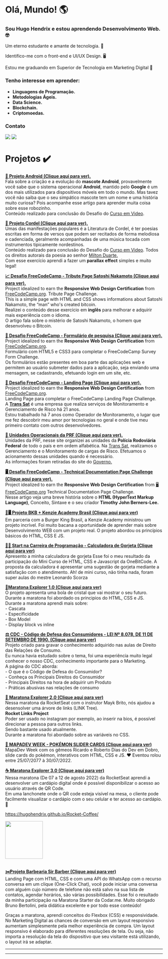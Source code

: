 <h1> Olá, Mundo! 🌎</h1>
<h3>Sou Hugo Hendrix e estou aprendendo Desenvolvimento Web. 🤓</h3>

<p>Um eterno estudante e amante de tecnologia. 🧠</p>
<p>Identifico-me com o front-end e UI/UX Design. 🖥️ </p>
<p>Estou me graduando em Superior de Tecnologia em Marketing Digital 🚀</p>

<p><h3>Tenho interesse em aprender: </h3> 
 <ul>
   <li><strong>Linguagens de Programação.</strong></li>
   <li><strong>Metodologias Ágeis.</strong></li>
   <li><strong>Data Science.</strong></li>
   <li><strong>Blockchain.</strong></li>
   <li><strong>Criptomoedas.</strong></li></p>
  </ul>

<h3>Contato</h3>
<a href = "mailto:hugohendrixc@gmail.com"><img src="https://img.shields.io/badge/Gmail-D14836?style=for-the-badge&logo=gmail&logoColor=white" target="_blank"></a>
  <a href="https://www.linkedin.com/in/hugohendrix" target="_blank"><img src="https://img.shields.io/badge/-LinkedIn-%230077B5?style=for-the-badge&logo=linkedin&logoColor=white" target="_blank"></a> 


<br>
<div>
<h1>Projetos ✔️</h1>
 
<p><strong> <a href="https://hugohendrix.github.io/projeto-android/" target="_blank">💚 Projeto Android (Clique aqui para ver).</a></strong>
  <br>Fala sobre a criação e a evolução do <strong>mascote Android</strong>, provavelmente você sabe que o sistema operacional <strong>Android</strong>, mantido pelo <strong>Google</strong> é um dos mais utilizados para dispositivos móveis em todo o mundo. Mas tavez você não saiba que o seu simpático mascote tem um nome e uma história muito curiosa? Pois acompanhe esse artigo para aprender muita coisa sobre esse robozinho. 
  <br>Conteúdo realizado para conclusão do Desafio do <a href="https://www.cursoemvideo.com/">Curso em Video</a>.</p> 
 
 <p><strong> <a href="https://hugohendrix.github.io/projeto-cordel/" target="_blank">🎨 Projeto Cordel (Clique aqui para ver).</a></strong> 
  <br>Umas das manifestações populares é a Literatura de Cordel, é ter poesias escritas em forma de versos que podem ser recitados de forma melodiosa e cadenciada, geralmente acompanhadas de uma música tocada com instrumentos tipicamente nordestinos. <br> Conteúdo realizado para conclusão do Desafio do <a href="https://www.cursoemvideo.com/">Curso em Video</a>.  Todos os direitos autorais da poesia ao senhor <a href="https://www.recantodasletras.com.br/poesias/3186743">Milton Duarte.</a><br>Com esse exercício aprendi a fazer um <strong>parallax effect</strong> simples e muito legal!</p> 
 
 <p><strong><a href="https://codepen.io/hugo_hendrix/full/PoOoRdZ">📈 Desafio FreeCodeCamp - Tribute Page Satoshi Nakamoto (Clique aqui para ver).</a></strong>
  <br>Project idealized to earn the <strong>Responsive Web Design Certification</strong> from  <a href="https://www.freecodecamp.org/learn/">FreeCodeCamp.org</a>. Tribute Page Challenge.
<br>This is a simple page with HTML and CSS shows informations about Satoshi Nakamoto, the “man” who's created bitcoin. 
	 <br>Realizei o conteúdo desse exercício em <strong>inglês</strong> para melhorar e adquirir mais experiência com o idioma. <br> O artigo fala sobre o mistério de Satoshi Nakamoto, o homem que desenvolveu o Bitcoin. </p> 


 <p><strong><a href="https://codepen.io/hugo_hendrix/full/JjOdbwE">🧾 Desafio FreeCodeCamp - Formulário de pesquisa (Clique aqui para ver).</a></strong>
  <br>Project idealized to earn the <strong>Responsive Web Design Certification</strong> from  <a href="https://www.freecodecamp.org/learn/">FreeCodeCamp.org</a>.
<br> Formulário com HTML5 e CSS3 para completar o FreeCodeCamp Survey Form Challenge.<br>Os formulários estão presentes em boa parte das aplicações web e permitem ao usuário submeter dados para a aplicação, seja enviando uma mensagem, se cadastrando, efetuando login em um site, etc.</p> 

 <p><strong><a href="https://codepen.io/hugo_hendrix/full/ExbPpGN">🚚 Desafio FreeCodeCamp - Landing Page (Clique aqui para ver).</a></strong>
  <br>Project idealized to earn the <strong>Responsive Web Design Certification</strong> from  <a href="https://www.freecodecamp.org/learn/">FreeCodeCamp.org</a>.
<br> Landing Page para completar o FreeCodeCamp Landing Page Challenge.<br> 
A <a href="https://grtranssat.com.br/" title="Clique aqui para conhecer o nosso site"><strong>Trans Sat</strong></a> é uma empresa que realiza serviços de Monitoramento e Gerenciamento de Risco há 21 anos.<br>
Estou trabalhado há 7 anos como Operador de Monitoramento, o lugar que me fez descobrir meu amor por tecnologias no geral e onde tive meu primeiro contato com outros desenvolvedores.</p>
	  <p><strong><a href="https://hugohendrix.github.io/prf-unidades/">👮 Unidades Operacionais da PRF (Clique aqui para ver).</a></strong>
  <br>Unidades da PRF, nesse site organizei as unidades da <strong>Polícia Rodoviária Federal</strong> de todo o país e em ordem alfabética. Na <a href="https://grtranssat.com.br/" title="Clique aqui para conhecer o nosso site">Trans Sat</a>, realizamos o Gerenciamento e o Monitoramento de cargas de Risco. Efetuamos o acionamento dessas unidades quando é necessário.
<br>As informações foram retiradas do site do <a href="https://www.gov.br/prf/pt-br/canais-de-atendimento/unidades-prf">Governo.</a>

 <p><strong><a href="https://codepen.io/hugo_hendrix/full/VwrjjLv">🖥️ Desafio FreeCodeCamp - Technical Documentation Page Challenge (Clique aqui para ver).</a></strong>	 
  <br>Project idealized to earn the <strong>Responsive Web Design Certification</strong> from  <a href="https://www.freecodecamp.org/learn/">🖥️ FreeCodeCamp.org</a> Technical Documentation Page Challenge.<br>Nesse artigo veja uma breve história sobre o <strong>HTML (HyperText Markup Language)</strong>, Conceito, Sintaxe e o seu criador <strong>Timothy John Berners-Lee.</strong>
		 
  

<p><strong><a href="https://hugohendrix.github.io/kenzie-academy-bkb-projeto/">🍔🖥️ Projeto BKB + Kenzie Academy Brasil (Clique aqui para ver)</a></strong>
	<br>Em parceria com a Burger King Brasil, a Kenzie Academy ministrou um projeto incrível. Foi muito bacana a oportunidade de aprender mais sobre Desenvolvimento WEB com um projeto real. O projeto abordou os princípios básicos do HTML, CSS E JS. </p>

 <p><strong><a href="https://hugohendrix.github.io/start-programacao/"> 🧮👛 Start na Carreira de Programação - Calculadora de Gorjeta (Clique aqui para ver)</a></strong><br> Apresento a minha calculadora de gorjeta 
Esse foi o meu resultado da participação do Mini Curso de HTML, CSS e Javascript da OneBitCode. A proposta da calculadora é apresentar uma sugestão de gorjeta mediante a satisfação com o atendimento.
Ah! de mini curso, não tinha nada, foram super aulas do mestre Leonardo Scorza </p>

<p><strong><a href="https://hugohendrix.github.io/maratona-explorer/">🔮Maratona Explorer 1.0 (Clique aqui para ver)</a></strong>
<br>O projeto apresenta uma bola de cristal que vai mostrar o seu futuro. Durante a maratona foi abordado os principios do HTML, CSS e JS.<br>
Durante a maratona aprendi mais sobre:<br>
- Cascata <br>
- Especificidade <br>
- Box Model <br>
- Display block vs inline</p>

<p><strong><a href="https://hugohendrix.github.io/direito-dos-consumidores/">⚖️ CDC - Código de Defesa dos Consumidores - LEI Nº 8.078, DE 11 DE SETEMBRO DE 1990. (Clique aqui para ver)</a></strong><br>
Projeto criado para gravar o conhecimento adquirido nas aulas de Direito das Relações de Consumo. <br> 
Eu nunca havia estudado sobre o tema, foi uma experiência muito legal conhecer o nosso CDC, conhecimento importante para o Marketing. <br>
A página do CDC aborda: <br>
- O que é o Código de Defesa do Consumidor? <br>
- Conheça os Principais Direitos do Consumidor <br>
- Principais Direitos na hora de adquirir um Produto <br>
- Práticas abusivas nas relações de consumo
</p>

<p><strong><a href="https://hugohendrix.github.io/rocketlinks/">🚀 Maratona Explorer 2.0 (Clique aqui para ver)</a></strong> <br>
Nessa maratona da RocketSeat com o instrutor Mayk Brito, nós ajudou a desensolver uma árvore de links (LINK Tree). <br>
<strong>Rocket Links Project</strong> <br>
Poder ser usado no instagram por exemplo, ao inserir na bios, é possível direcionar a pessoa para outros links.  <br>
Sendo bastante usado atualmente. <br>
Durante a maratona foi abordado sobre as variáveis no CSS.

</p>

<p><strong><a href="https://hugohendrix.github.io/slider-cards-pokemon/">🐛 MAPADEV WEEK - POKÉMON SLIDER CARDS (Clique aqui para ver)</a></strong><br>
MapaDev Week com os gêmeos  Ricardo e Roberto Dias do Dev em Dobro, slide cards do pokémon, interativos com HTML, CSS e JS. ♥
Eventou rolou entre 25/07/2077 à 30/07/2022.</p>

<p><strong><a href="https://hugohendrix.github.io/Rocket-Coffee/">☕ Maratona Explorer 3.0 (Clique aqui para ver)</a></strong> <br>
Nessa maratona (De 07 a 12 de agosto 2022) da RocketSeat aprendi a desenvolver um cardápio digital onde é possível disponibilizar o acesso ao  usuário através de QR Code. <br>
Em uma lanchonete onde o QR code esteja visível na mesa, o cliente pode facilmente visualizar o cardápio com o seu celular e ter acesso ao cardápio.  🤩

https://hugohendrix.github.io/Rocket-Coffee/
<div>
   <img src="https://user-images.githubusercontent.com/75282590/183986987-e80f1051-aa8c-4fb2-bdb2-a1a41ddf8c89.png" width="120px">
</div>
<br>
<p><strong><a href="https://hugohendrix.github.io/maratona-starter-barbearia-sir-barber/">✂️Projeto Barbearia Sir Barber (Clique aqui para ver)</a></strong><br>
Landing Page com HTML, CSS e com uma API do WhatsApp com o recurso conversa em um clique (One-Click Chat), você pode iniciar uma conversa com alguém cujo número de telefone não está salvo na sua lista de contatos, agendar horários, são várias possibilidades. Esse foi o resultado da minha participação na Maratona Starter da Codar.me. Muito obrigado Bruno Bertolini, pela didática excelente e por todo esse conteúdo!

Graças a maratona, aprendi conceitos do Flexbox (CSS) e responsividade.
No Marketing Digital as chances de conversão em um layout responsivo aumentam simplesmente pela melhor experiência de compra. Um layout responsivo é elaborado para diferentes resoluções de tela. Ou seja, não importa a resolução da tela do dispositivo que seu visitante está utilizando, o layout irá se adaptar. </p>

</div>  
<hr>
<hr>

      
  
       
</div>
</div>

##
